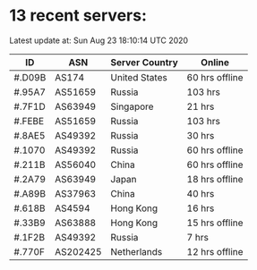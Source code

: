 # 13 recent servers:

Latest update at: Sun Aug 23 18:10:14 UTC 2020

| ID | ASN | Server Country | Online |
| -- | --- | -------------- | ------ |
| #.D09B | AS174 | United States | 60 hrs offline |
| #.95A7 | AS51659 | Russia | 103 hrs |
| #.7F1D | AS63949 | Singapore | 21 hrs |
| #.FEBE | AS51659 | Russia | 103 hrs |
| #.8AE5 | AS49392 | Russia | 30 hrs |
| #.1070 | AS49392 | Russia | 60 hrs offline |
| #.211B | AS56040 | China | 60 hrs offline |
| #.2A79 | AS63949 | Japan | 18 hrs offline |
| #.A89B | AS37963 | China | 40 hrs |
| #.618B | AS4594 | Hong Kong | 16 hrs |
| #.33B9 | AS63888 | Hong Kong | 15 hrs offline |
| #.1F2B | AS49392 | Russia | 7 hrs |
| #.770F | AS202425 | Netherlands | 12 hrs offline |

